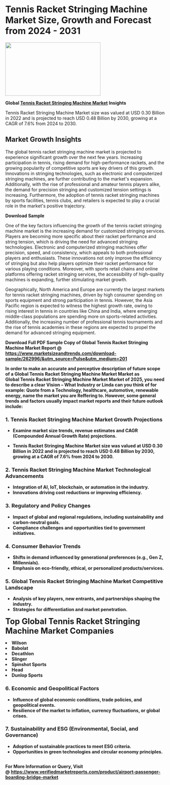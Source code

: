 <H1>Tennis Racket Stringing Machine Market Size, Growth and Forecast from 2024 - 2031</H1><img class="aligncenter size-medium wp-image-584254" src="https://thirdeyenews.in/wp-content/uploads/2024/09/Global-Market-Research-300x168.jpeg" alt="" width="300" height="168" /><p><strong>Global&nbsp;<a href="https://www.marketsizeandtrends.com/download-sample/262996/&amp;utm_source=Pulse&amp;utm_medium=201">Tennis Racket Stringing Machine Market</a> Insights</strong></p><p>Tennis Racket Stringing Machine Market size was valued at USD 0.30 Billion in 2022 and is projected to reach USD 0.48 Billion by 2030, growing at a CAGR of 7.6% from 2024 to 2030.</p><p><h2>Market Growth Insights</h2> <p>The global tennis racket stringing machine market is projected to experience significant growth over the next few years. Increasing participation in tennis, rising demand for high-performance rackets, and the growing popularity of competitive sports are key drivers of this growth. Innovations in stringing technologies, such as electronic and computerized stringing machines, are further contributing to the market's expansion. Additionally, with the rise of professional and amateur tennis players alike, the demand for precision stringing and customized tension settings is increasing. Furthermore, the adoption of tennis racket stringing machines by sports facilities, tennis clubs, and retailers is expected to play a crucial role in the market's positive trajectory.</p> <p><strong>Download Sample</strong></p> <p>One of the key factors influencing the growth of the tennis racket stringing machine market is the increasing demand for customized stringing services. Players are becoming more specific about their racket performance and string tension, which is driving the need for advanced stringing technologies. Electronic and computerized stringing machines offer precision, speed, and consistency, which appeals to both professional players and enthusiasts. These innovations not only improve the efficiency of stringing but also help players optimize their racket performance for various playing conditions. Moreover, with sports retail chains and online platforms offering racket stringing services, the accessibility of high-quality machines is expanding, further stimulating market growth.</p> <p>Geographically, North America and Europe are currently the largest markets for tennis racket stringing machines, driven by high consumer spending on sports equipment and strong participation in tennis. However, the Asia Pacific region is expected to witness the highest growth rate, owing to rising interest in tennis in countries like China and India, where emerging middle-class populations are spending more on sports-related activities. Additionally, the increasing number of professional tennis tournaments and the rise of tennis academies in these regions are expected to propel the demand for advanced stringing equipment.</p> <p><strong></p><p><span class=""><strong>Download Full PDF Sample Copy of Global Tennis Racket Stringing Machine Market Report</strong> @ <a href="https://www.marketsizeandtrends.com/download-sample/262996/&amp;utm_source=Pulse&amp;utm_medium=201" target="_blank">https://www.marketsizeandtrends.com/download-sample/262996/&amp;utm_source=Pulse&amp;utm_medium=201</a></span></p><p>In order to make an accurate and perceptive description of future scope of a Global&nbsp;Tennis Racket Stringing Machine Market Market as Global&nbsp;Tennis Racket Stringing Machine Market Market of 2025, you need to describe a clear Vision &ndash; What Industry or Linda can you think of for example: Quote from a Technology, healthcare, automotive, renewable energy, name the market you are Reffering to. However, some general trends and factors usually impact market reports and their future outlook include:</p><h3>1.&nbsp;<strong>Tennis Racket Stringing Machine Market Growth Projections</strong></h3><ul><li>Examine market size trends, revenue estimates and CAGR (Compounded Annual Growth Rate) projections.</li><li><p>Tennis Racket Stringing Machine Market size was valued at USD 0.30 Billion in 2022 and is projected to reach USD 0.48 Billion by 2030, growing at a CAGR of 7.6% from 2024 to 2030.</p></li></ul><h3>2.&nbsp;<strong>Tennis Racket Stringing Machine Market Technological Advancements</strong></h3><ul><li>Integration of AI, IoT, blockchain, or automation in the industry.</li><li>Innovations driving cost reductions or improving efficiency.</li></ul><h3>3.&nbsp;<strong>Regulatory and Policy Changes</strong></h3><ul><li>Impact of global and regional regulations, including sustainability and carbon-neutral goals.</li><li>Compliance challenges and opportunities tied to government initiatives.</li></ul><h3>4.&nbsp;<strong>Consumer Behavior Trends</strong></h3><ul><li>Shifts in demand influenced by generational preferences (e.g., Gen Z, Millennials).</li><li>Emphasis on eco-friendly, ethical, or personalized products/services.</li></ul><h3>5.&nbsp;<strong>Global Tennis Racket Stringing Machine Market Competitive Landscape</strong></h3><ul><li>Analysis of key players, new entrants, and partnerships shaping the industry.</li><li>Strategies for differentiation and market penetration.</li></ul><p data-pm-slice="1 1 []"><span style="color: inherit; font-family: inherit; font-size: 25px;">Top Global Tennis Racket Stringing Machine Market Companies</span></p><div class="" data-test-id=""><p><li>Wilson</li><li> Babolat</li><li> Decathlon</li><li> Slinger</li><li> Spinshot Sports</li><li> Head</li><li> Dunlop Sports</li></p></div><h3>6.&nbsp;<strong>Economic and Geopolitical Factors</strong></h3><ul><li>Influence of global economic conditions, trade policies, and geopolitical events.</li><li>Resilience of the market to inflation, currency fluctuations, or global crises.</li></ul><h3>7.&nbsp;<strong>Sustainability and ESG (Environmental, Social, and Governance)</strong></h3><ul><li>Adoption of sustainable practices to meet ESG criteria.</li><li>Opportunities in green technologies and circular economy principles.</li></ul><h2><strong style="font-size: 14px;">For More Information or Query, Visit @&nbsp;</strong><a style="background-color: #ffffff; font-size: 14px;" href="https://www.marketsizeandtrends.com/report/tennis-racket-stringing-machine-market/" target="_blank">https://www.verifiedmarketreports.com/product/airport-passenger-boarding-bridge-market</a></h2>
